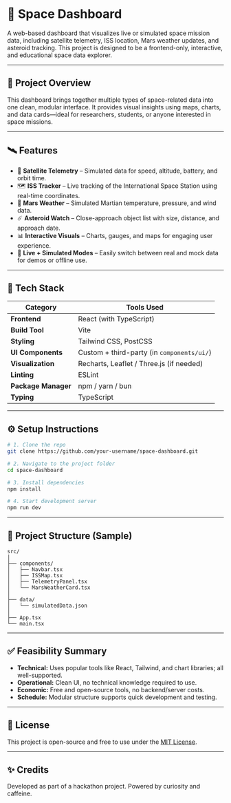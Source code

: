 
# 🌌 Space Dashboard

A web-based dashboard that visualizes live or simulated space mission data, including satellite telemetry, ISS location, Mars weather updates, and asteroid tracking. This project is designed to be a frontend-only, interactive, and educational space data explorer.

---

## 🚀 Project Overview

This dashboard brings together multiple types of space-related data into one clean, modular interface. It provides visual insights using maps, charts, and data cards—ideal for researchers, students, or anyone interested in space missions.

---

## 🛰️ Features

- 📡 **Satellite Telemetry** – Simulated data for speed, altitude, battery, and orbit time.  
- 🗺️ **ISS Tracker** – Live tracking of the International Space Station using real-time coordinates.  
- 🌌 **Mars Weather** – Simulated Martian temperature, pressure, and wind data.  
- ☄️ **Asteroid Watch** – Close-approach object list with size, distance, and approach date.  
- 📊 **Interactive Visuals** – Charts, gauges, and maps for engaging user experience.  
- 🔄 **Live + Simulated Modes** – Easily switch between real and mock data for demos or offline use.

---

## 🧰 Tech Stack

| Category           | Tools Used                                   |
|--------------------|----------------------------------------------|
| **Frontend**        | React (with TypeScript)                      |
| **Build Tool**      | Vite                                         |
| **Styling**         | Tailwind CSS, PostCSS                        |
| **UI Components**   | Custom + third-party (in `components/ui/`)  |
| **Visualization**   | Recharts, Leaflet / Three.js (if needed)     |
| **Linting**         | ESLint                                       |
| **Package Manager** | npm / yarn / bun                             |
| **Typing**          | TypeScript                                   |

---

## ⚙️ Setup Instructions

```bash
# 1. Clone the repo
git clone https://github.com/your-username/space-dashboard.git

# 2. Navigate to the project folder
cd space-dashboard

# 3. Install dependencies
npm install

# 4. Start development server
npm run dev
```

---

## 📁 Project Structure (Sample)

```
src/
│
├── components/
│   ├── Navbar.tsx
│   ├── ISSMap.tsx
│   ├── TelemetryPanel.tsx
│   └── MarsWeatherCard.tsx
│
├── data/
│   └── simulatedData.json
│
├── App.tsx
└── main.tsx
```

---

## ✅ Feasibility Summary

- **Technical:** Uses popular tools like React, Tailwind, and chart libraries; all well-supported.  
- **Operational:** Clean UI, no technical knowledge required to use.  
- **Economic:** Free and open-source tools, no backend/server costs.  
- **Schedule:** Modular structure supports quick development and testing.

---

## 📜 License

This project is open-source and free to use under the [MIT License](LICENSE).

---

## ✨ Credits

Developed as part of a hackathon project. Powered by curiosity and caffeine.
